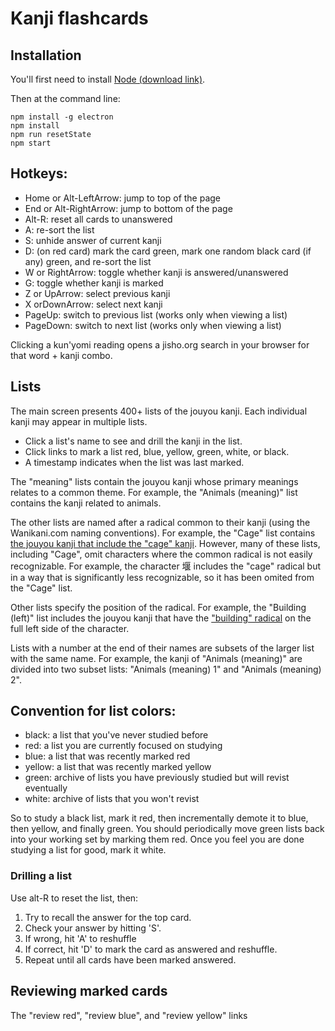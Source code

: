 # Kanji flashcards

## Installation

You'll first need to install [Node (download link)](https://nodejs.org/en/download/).

Then at the command line:

```
npm install -g electron
npm install
npm run resetState
npm start
```

## Hotkeys:

- Home or Alt-LeftArrow: jump to top of the page
- End or Alt-RightArrow: jump to bottom of the page
- Alt-R: reset all cards to unanswered
- A: re-sort the list
- S: unhide answer of current kanji
- D: (on red card) mark the card green, mark one random black card (if any) green, and re-sort the list
- W or RightArrow: toggle whether kanji is answered/unanswered
- G: toggle whether kanji is marked
- Z or UpArrow: select previous kanji
- X orDownArrow: select next kanji
- PageUp: switch to previous list (works only when viewing a list)
- PageDown: switch to next list (works only when viewing a list)

Clicking a kun'yomi reading opens a jisho.org search in your browser for that word + kanji combo.

## Lists

The main screen presents 400+ lists of the jouyou kanji. Each individual kanji may appear in multiple lists.

- Click a list's name to see and drill the kanji in the list.
- Click links to mark a list red, blue, yellow, green, white, or black.
- A timestamp indicates when the list was last marked.

The "meaning" lists contain the jouyou kanji whose primary meanings relates to a common theme. For example, the "Animals (meaning)" list contains the kanji related to animals.

The other lists are named after a radical common to their kanji (using the Wanikani.com naming conventions). For example, the "Cage" list contains [the jouyou kanji that include the "cage" kanji](https://www.wanikani.com/radicals/cage). However, many of these lists, including "Cage", omit characters where the common radical is not easily recognizable. For example, the character 堰 includes the "cage" radical but in a way that is significantly less recognizable, so it has been omited from the "Cage" list.

Other lists specify the position of the radical. For example, the "Building (left)" list includes the jouyou kanji that have the ["building" radical](https://www.wanikani.com/radicals/building) on the full left side of the character.

Lists with a number at the end of their names are subsets of the larger list with the same name. For example, the kanji of "Animals (meaning)" are divided into two subset lists: "Animals (meaning) 1" and "Animals (meaning) 2".

## Convention for list colors:

- black: a list that you've never studied before
- red: a list you are currently focused on studying
- blue: a list that was recently marked red
- yellow: a list that was recently marked yellow
- green: archive of lists you have previously studied but will revist eventually
- white: archive of lists that you won't revist

So to study a black list, mark it red, then incrementally demote it to blue, then yellow, and finally green. You should periodically move green lists back into your working set by marking them red. Once you feel you are done studying a list for good, mark it white.

### Drilling a list

Use alt-R to reset the list, then:

1. Try to recall the answer for the top card.
2. Check your answer by hitting 'S'.
3. If wrong, hit 'A' to reshuffle
4. If correct, hit 'D' to mark the card as answered and reshuffle.
5. Repeat until all cards have been marked answered.

## Reviewing marked cards

The "review red", "review blue", and "review yellow" links